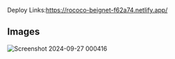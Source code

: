 Deploy Links:https://rococo-beignet-f62a74.netlify.app/

## Images

![Screenshot 2024-09-27 000416](https://github.com/user-attachments/assets/18bed749-1b53-4e1d-9fc0-1a9042e5e999)
